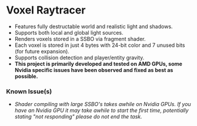 # Voxel Raytracer
- Features fully destructable world and realistic light and shadows.
- Supports both local and global light sources.
- Renders voxels stored in a SSBO via fragment shader.
- Each voxel is stored in just 4 bytes with 24-bit color and 7 unused bits (for future expansion).
- Supports collision detection and player/entity gravity.
- **This project is primarily developed and tested on AMD GPUs, some Nvidia specific issues have been observed and fixed as best as possible.**

### Known Issue(s)
- *Shader compiling with large SSBO's takes awhile on Nvidia GPUs. If you have an Nvidia GPU it may take awhile to start the first time, potentially stating "not responding" please do not end the task.*

